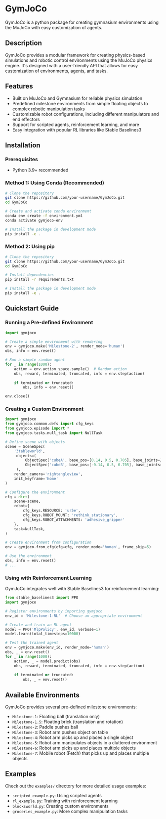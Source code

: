 # GymJoCo
GymJoCo is a python package for creating gymnasium environments using the MuJoCo with easy customization of agents.

## Description
GymJoCo provides a modular framework for creating physics-based simulations and robotic control environments using the MuJoCo physics engine. It's designed with a user-friendly API that allows for easy customization of environments, agents, and tasks.

## Features
- Built on MuJoCo and Gymnasium for reliable physics simulation
- Predefined milestone environments from simple floating objects to complex robotic manipulation tasks
- Customizable robot configurations, including different manipulators and end effectors
- Support for scripted agents, reinforcement learning, and more
- Easy integration with popular RL libraries like Stable Baselines3

## Installation

### Prerequisites
- Python 3.9+ recommended

### Method 1: Using Conda (Recommended)
```bash
# Clone the repository
git clone https://github.com/your-username/GymJoCo.git
cd GymJoCo

# Create and activate conda environment
conda env create -f environment.yml
conda activate gymjoco-env

# Install the package in development mode
pip install -e .
```

### Method 2: Using pip
```bash
# Clone the repository
git clone https://github.com/your-username/GymJoCo.git
cd GymJoCo

# Install dependencies
pip install -r requirements.txt

# Install the package in development mode
pip install -e .
```

## Quickstart Guide

### Running a Pre-defined Environment

```python
import gymjoco

# Create a simple environment with rendering
env = gymjoco.make('Milestone-2', render_mode='human')
obs, info = env.reset()

# Run a simple random agent
for _ in range(1000):
    action = env.action_space.sample()  # Random action
    obs, reward, terminated, truncated, info = env.step(action)
    
    if terminated or truncated:
        obs, info = env.reset()

env.close()
```

### Creating a Custom Environment

```python
import gymjoco
from gymjoco.common.defs import cfg_keys
from gymjoco.episode import *
from gymjoco.tasks.null_task import NullTask

# Define scene with objects
scene = SceneSpec(
    '3tableworld',
     objects=(
         ObjectSpec('cubeA', base_pos=[0.14, 0.5, 0.705], base_joints=JointSpec('free')),
         ObjectSpec('cubeB', base_pos=[-0.14, 0.5, 0.705], base_joints=JointSpec('free')),
     ),
    render_camera='rightangleview',
    init_keyframe='home'
)

# Configure the environment
cfg = dict(
    scene=scene,
    robot={
        cfg_keys.RESOURCE: 'ur5e',
        cfg_keys.ROBOT_MOUNT: 'rethink_stationary',
        cfg_keys.ROBOT_ATTACHMENTS: 'adhesive_gripper'
    },
    task=NullTask,
)

# Create environment from configuration
env = gymjoco.from_cfg(cfg=cfg, render_mode='human', frame_skip=5)

# Use the environment
obs, info = env.reset()
# ...
```

### Using with Reinforcement Learning

GymJoCo integrates well with Stable Baselines3 for reinforcement learning:

```python
from stable_baselines3 import PPO
import gymjoco

# Register environments by importing gymjoco
env_id = 'Milestone-1-RL'  # Choose an appropriate environment

# Create and train an RL agent
model = PPO('MlpPolicy', env_id, verbose=1)
model.learn(total_timesteps=10000)

# Test the trained agent
env = gymjoco.make(env_id, render_mode='human')
obs, _ = env.reset()
for _ in range(1000):
    action, _ = model.predict(obs)
    obs, reward, terminated, truncated, info = env.step(action)
    
    if terminated or truncated:
        obs, _ = env.reset()
```

## Available Environments

GymJoCo provides several pre-defined milestone environments:

- `Milestone-1`: Floating ball (translation only)
- `Milestone-1.5`: Floating brick (translation and rotation)
- `Milestone-2`: Paddle pushes ball
- `Milestone-3`: Robot arm pushes object on table
- `Milestone-4`: Robot arm picks up and places a single object
- `Milestone-5`: Robot arm manipulates objects in a cluttered environment
- `Milestone-6`: Robot arm picks up and places multiple objects
- `Milestone-7`: Mobile robot (Fetch) that picks up and places multiple objects

## Examples

Check out the `examples/` directory for more detailed usage examples:

- `scripted_example.py`: Using scripted agents
- `rl_example.py`: Training with reinforcement learning
- `blocksworld.py`: Creating custom environments
- `groceries_example.py`: More complex manipulation tasks


